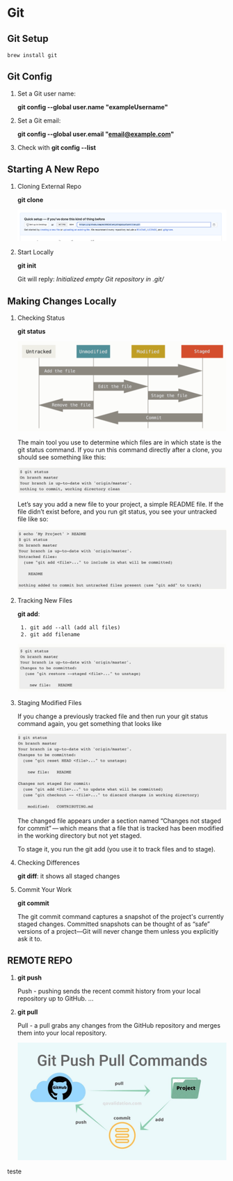 # Git

## Git Setup ##
    brew install git

## Git Config ##

1. Set a Git user name:
   
   **git config --global user.name "exampleUsername"**
2. Set a Git email:

    **git config --global user.email "email@example.com"**

3. Check with **git config --list**

## Starting A New Repo ##

1. Cloning External Repo

    **git clone**
    
    ![Git Clone](Images/gitclone.png)

2. Start Locally  

    **git init**

    Git will reply: *Initialized empty Git repository in .git/*

## Making Changes Locally ##

1. Checking Status
    
    **git status** 
    
    ![Status Lifecycle](Images/statuslifecycle.png)
    
    The main tool you use to determine which files are in which state is the git status command. If you run this command directly after a clone, you should see something like this:
    
    ![Clean Directory](Images/cleandirectory.png)
    
    Let’s say you add a new file to your project, a simple README file. If the file didn’t exist before, and you run git status, you see your untracked file like so:
    
    ![Clean Directory](Images/untrackedfiles.png)
    
2. Tracking New Files 
    
    **git add**: 
    
        1. git add --all (add all files)
        2. git add filename
    
    ![Staged Files](Images/stagedfiles.png)
    
3. Staging Modified Files

     If you change a previously tracked file and then run your git status command again, you get something that looks like
     
     ![Modified Files](Images/modifiedfiles.png)
     
     The changed file appears under a section named “Changes not staged for commit” — which means that a file that is tracked has been modified in the working directory but not yet staged.
     
     To stage it, you run the git add (you use it to track files and to stage).  
    
4. Checking Differences 

    **git diff**:  it shows all staged changes
    
5. Commit Your Work

    **git commit**
    
    The git commit command captures a snapshot of the project's currently staged changes. Committed snapshots can be thought of as “safe” versions of a project—Git will never change them unless you explicitly ask it to.
    
## REMOTE REPO ##


1. **git push** 

    Push - pushing sends the recent commit history from your local repository up to GitHub. ...
2. **git pull** 

    Pull - a pull grabs any changes from the GitHub repository and merges them into your local repository.
    
    ![Push Pull](Images/pushpull.jpg)

teste

